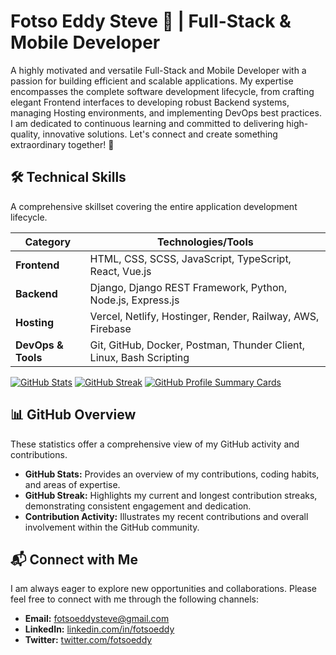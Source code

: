 # Fotso Eddy Steve 👋 | Full-Stack & Mobile Developer



A highly motivated and versatile Full-Stack and Mobile Developer with a passion for building efficient and scalable applications. My expertise encompasses the complete software development lifecycle, from crafting elegant Frontend interfaces to developing robust Backend systems, managing Hosting environments, and implementing DevOps best practices. I am dedicated to continuous learning and committed to delivering high-quality, innovative solutions. Let's connect and create something extraordinary together! 🚀

## 🛠️ Technical Skills

A comprehensive skillset covering the entire application development lifecycle.

| Category         | Technologies/Tools                                                                 |
| ---------------- | ---------------------------------------------------------------------------------- |
| **Frontend**     | HTML, CSS, SCSS, JavaScript, TypeScript, React, Vue.js                             |
| **Backend**      | Django, Django REST Framework, Python, Node.js, Express.js                          |
| **Hosting**      | Vercel, Netlify, Hostinger, Render, Railway, AWS, Firebase                         |
| **DevOps & Tools** | Git, GitHub, Docker, Postman, Thunder Client, Linux, Bash Scripting                  |

[![GitHub Stats](https://github-readme-stats.vercel.app/api?username=fotsoeddy&show_icons=true&theme=radical)](https://github.com/fotsoeddy)
[![GitHub Streak](https://streak-stats.demolab.com?user=fotsoeddy&theme=radical&hide_border=true)](https://github.com/fotsoeddy)
[![GitHub Profile Summary Cards](https://github-profile-summary-cards.vercel.app/api/cards/profile-details?username=fotsoeddy&theme=radical)](https://github.com/fotsoeddy)

## 📊 GitHub Overview

These statistics offer a comprehensive view of my GitHub activity and contributions.

*   **GitHub Stats:** Provides an overview of my contributions, coding habits, and areas of expertise.
*   **GitHub Streak:** Highlights my current and longest contribution streaks, demonstrating consistent engagement and dedication.
*   **Contribution Activity:** Illustrates my recent contributions and overall involvement within the GitHub community.

## 📬 Connect with Me

I am always eager to explore new opportunities and collaborations. Please feel free to connect with me through the following channels:

*   **Email:** [fotsoeddysteve@gmail.com](mailto:fotsoeddysteve@gmail.com)
*   **LinkedIn:** [linkedin.com/in/fotsoeddy](https://linkedin.com/in/fotsoeddy)
*   **Twitter:** [twitter.com/fotsoeddy](https://twitter.com/fotsoeddy)
